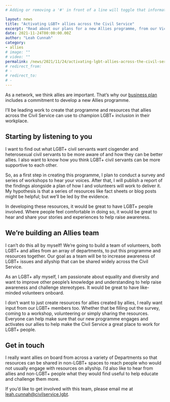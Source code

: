 ```yaml
---
# Adding or removing a '#' in front of a line will toggle that information off and on from being processed. 

layout: news
title: "Activating LGBT+ allies across the Civil Service"
excerpt: "Read about our plans for a new Allies programme, from our Vice Chair for Allies, Leah Cunnah."
date: 2021-11-24T00:00:00.00Z
author: "Leah Cunnah"
category: 
- allies
# image: ""
# video: ""
permalink: /news/2021/11/24/activating-lgbt-allies-across-the-civil-service
# redirect_from: 
# - 
# redirect_to: 
# - 
---
```


As a network, we think allies are important. That’s why our [business plan](/publication/our-plan) includes a commitment to develop a new Allies programme. 

I’ll be leading work to create that programme and resources that allies across the Civil Service can use to champion LGBT+ inclusion in their workplace.

## Starting by listening to you

I want to find out what LGBT+ civil servants want cisgender and heterosexual civil servants to be more aware of and how they can be better allies. I also want to know how you think LGBT+ civil servants can be more supportive to each other.

So, as a first step in creating this programme, I plan to conduct a survey and series of workshops to hear your voices. After that, I will publish a report of the findings alongside a plan of how I and volunteers will work to deliver it. 
My hypothesis is that a series of resources like fact sheets or blog posts might be helpful; but we’ll be led by the evidence. 

In developing these resources, it would be great to have LGBT+ people involved. Where people feel comfortable in doing so, it would be great to hear and share your stories and experiences to help raise awareness. 

## We’re building an Allies team

I can’t do this all by myself! We’re going to build a  team of volunteers, both LGBT+ and allies from an array of departments, to put this programme and resources together. Our goal as a team will be to increase awareness of LGBT+ issues and allyship that can be shared widely across the Civil Service. 

As an LGBT+ ally myself, I am passionate about equality and diversity and want to improve other people’s knowledge and understanding to help raise awareness and challenge stereotypes. It would be great to have like-minded volunteers onboard.

I don’t want to just create resources for allies created by allies, I really want input from our LGBT+ members too. Whether that be filling out the survey, coming to a workshop, volunteering or simply sharing the resources. Everyone can help make sure that our new programme engages and activates our allies to help make the Civil Service a great place to work for LGBT+ people.

## Get in touch

I really want allies on board from across a variety of Departments so that resources can be shared in non-LGBT+ spaces to reach people who would not usually engage with resources on allyship. I’d also like to hear from allies and non-LGBT+ people what they would find useful to help educate and challenge them more.

If you’d like to get involved with this team, please email me at <leah.cunnah@civilservice.lgbt>.
